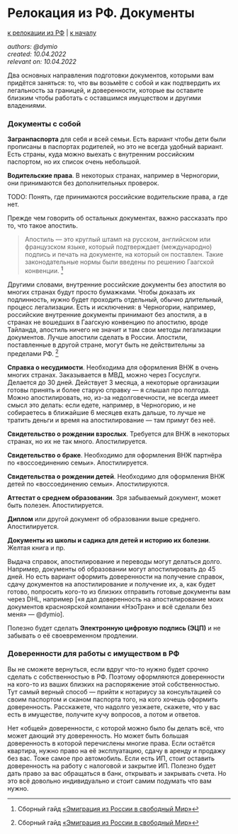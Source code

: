 Релокация из РФ. Документы
==========================

[к релокации из РФ](./README.md) | [к началу](/README.md)

_authors: @dymio
<br/>created: 10.04.2022
<br/>relevant on: 10.04.2022_

Два основных направления подготовки документов, которыми вам придётся заняться: то, что вы возьмёте с собой и как подтвердить их легальность за границей, и доверенности, которые вы оставите близким чтобы работать с оставшимся имуществом и другими владениями.

### Документы с собой

__Загранпаспорта__ для себя и всей семьи. Есть вариант чтобы дети были прописаны в паспортах родителей, но это не всегда удобный вариант. Есть страны, куда можно выехать с внутренним российским паспортом, но их список очень небольшой.

__Водительские права__. В некоторых странах, например в Черногории, они принимаются без дополнительных проверок.

TODO: Понять, где принимаются российские водительские права, а где нет.

Прежде чем говорить об остальных документах, важно рассказать про то, что такое апостиль.

> Апостиль — это круглый штамп на русском, английском или французском языке, который подтверждает (международно) подпись и печать на документе, на который он поставлен. Такие законодательные нормы были введены по решению Гаагской конвенции. [^1]

Другими словами, внутренние российские документы без апостиля во многих странах будут просто бумажками. Чтобы доказать их подлинность, нужно будет проходить отдельный, обычно длительный, процесс легализации. Есть и исключения: в Черногории, например, российские внутренние документы принимают без апостиля, а в странах не вошедших в Гаагскую конвенцию по апостилю, вроде Тайланда, апостиль ничего не значит и там свои методы легализации документов. Лучше апостили сделать в России. Апостили, поставленные в другой стране, могут быть не действительны за пределами РФ. [^1]

__Справка о несудимости__. Необходима для оформления ВНЖ в очень многих странах. Заказывается в МВД, можно через Госуслуги. Делается до 30 дней. Действует 3 месяца, а некоторые организации готовы принять и более старую справку — я слышал про полгода. Можно апостилировать, но, из-за недолговечности, не всегда имеет смысл это делать: если едете, например, в Черногорию, и не собираетесь в ближайшие 6 месяцев ехать дальше, то лучше не тратить деньги и время на апостилирование — там примут без неё.

__Свидетельство о рождении взрослых__. Требуется для ВНЖ в некоторых странах, но их не так много. Апостилируется.

__Свидетельство о браке__. Необходимо для оформления ВНЖ партнёра по «воссоединению семьи». Апостилируется.

__Свидетельства о рождении детей__. Необходимо для оформления ВНЖ детей по «воссоединению семьи». Апостилируются.

__Аттестат о среднем образовании__. Зря забываемый документ, может быть полезен. Апостилируется.

__Диплом__ или другой документ об образовании выше среднего. Апостилируется.

__Документы из школы и садика для детей и историю их болезни__. Желтая книга и пр.

Выдача справок, апостилирование и переводы могут делаться долго. Например, документы об образовании могут апостилировать до 45 дней. Но есть вариант оформить доверенности на получение справок, сдачу документов на апостилирование и получение их, а, как будет готово, попросить кого-то из близких отправить готовые документы вам через DHL, например \[«я дал доверенность на апостилирование моих документов красноярской компании «НэоТран» и всё сделали без меня» — @dymio\].

Полезно будет сделать __Электронную цифровую подпись (ЭЦП)__ и не забывать о её своевременном продлении.

### Доверенности для работы с имуществом в РФ

Вы не сможете вернуться, если вдруг что-то нужно будет срочно сделать с собственностью в РФ. Поэтому оформляются доверенности на кого-то из ваших близких на распоряжение этой собственностью. Тут самый верный способ — прийти к нотариусу за консультацией со своим паспортом и сканом паспорта того, на кого хочешь оформить доверенность. Расскажете, что надолго уезжаете, скажете, что у вас есть в имуществе, получите кучу вопросов, а потом и ответов.

Нет «общей» доверенности, с которой можно было бы делать всё, что может дающий эту доверенность. Но может быть большая доверенность в которой перечислены многие права. Если остаётся квартира, нужно право на её эксплуатацию, сдачу в аренду и продажу без вас. Тоже самое про автомобиль. Если есть ИП, стоит оставить доверенность на работу с налоговой и закрытие ИП. Полезно будет дать право за вас обращаться в банк, открывать и закрывать счета. Но это всё довольно индивидуально и стоит самим подумать что вам нужно.

[^1]: Cборный гайд [«Эмиграция из России в свободный Мир»](https://equanity.notion.site/equanity/6bb0d8655cf44d25993fb11d14456d5e)

